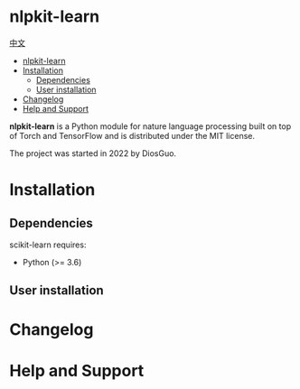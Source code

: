 # nlpkit-learn

[中文](./README_ZH.md)

- [nlpkit-learn](#nlpkit-learn)
- [Installation](#installation)
  - [Dependencies](#dependencies)
  - [User installation](#user-installation)
- [Changelog](#changelog)
- [Help and Support](#help-and-support)


**nlpkit-learn** is a Python module for nature language processing built on top of Torch and TensorFlow and is distributed under the MIT license.

The project was started in 2022 by DiosGuo.

# Installation


## Dependencies

scikit-learn requires:

- Python (>= 3.6)

## User installation

# Changelog

# Help and Support
